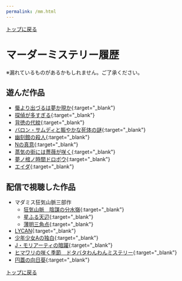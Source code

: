 ```yaml
---
permalink: /mm.html
---
```


[トップに戻る](/)

# マーダーミステリー履歴

※漏れているものがあるかもしれません。ご了承ください。

## 遊んだ作品
- [蜃より出づるは夢か現か](https://manaitahodoki.booth.pm/items/1884680){:target="_blank"}
- [探偵が多すぎる](https://toga.booth.pm/items/2106739){:target="_blank"}
- [背徳の代紋](https://hikimiya.booth.pm/items/2695449){:target="_blank"}
- [バロン・サムディと賑やかな死体の謎](https://ccfolia.booth.pm/items/2659031){:target="_blank"}
- [幽刻館の殺人](https://zareshima.booth.pm/items/2576819){:target="_blank"}
- [Nの真意](https://yuuuri.booth.pm/items/3810870){:target="_blank"}
- [蒸気の街には薔薇が咲く](https://niseika.booth.pm/items/3618368){:target="_blank"}
- [夢ノ棺ノ時間ドロボウ](https://toriemostab.booth.pm/items/2608835){:target="_blank"}
- [エイダ](https://itohaki.com/eidaspecial/){:target="_blank"}

## 配信で視聴した作品
- マダミス狂気山脈三部作
    - [狂気山脈　陰謀の分水嶺](https://dappleox.booth.pm/items/1980320){:target="_blank"}
    - [星ふる天辺](https://dappleox.booth.pm/items/2276640){:target="_blank"}
    - [薄明三角点](https://dappleox.booth.pm/items/2877835){:target="_blank"}
- [LYCAN](https://terazon.booth.pm/items/1815518){:target="_blank"}
- [少年少女Aの独白](https://violetsogabe.booth.pm/items/1895555){:target="_blank"}
- [J・モリアーティの暗躍](https://secundusterra.booth.pm/items/1640133){:target="_blank"}
- [ヒマワリの咲く季節　ドタバタわんわんミステリー](https://moepupu.booth.pm/items/2589769){:target="_blank"}
- [円蓋の向日葵](https://biscuitcocoa.booth.pm/items/2333533){:target="_blank"}

[トップに戻る](/)

